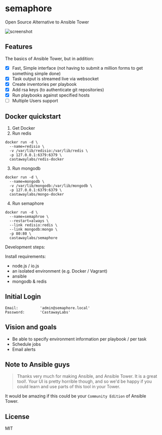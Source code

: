 semaphore
=========

Open Source Alternative to Ansible Tower

![screenshot](public/img/screenshot.png)

Features
--------

The basics of Ansible Tower, but in addition:

- [x] Fast, Simple interface (not having to submit a million forms to get something simple done)
- [x] Task output is streamed live via websocket
- [x] Create inventories per playbook
- [x] Add rsa keys (to authenticate git repositories)
- [x] Run playbooks against specified hosts
- [ ] Multiple Users support

Docker quickstart
-----------------

1. Get Docker
2. Run redis

```
docker run -d \
  --name=redisio \
  -v /var/lib/redisio:/var/lib/redis \
  -p 127.0.0.1:6379:6379 \
  castawaylabs/redis-docker
```

3. Run mongodb

```
docker run -d \
  --name=mongodb \
  -v /var/lib/mongodb:/var/lib/mongodb \
  -p 127.0.0.1:6379:6379 \
  castawaylabs/mongo-docker
```

4. Run semaphore

```
docker run -d \
  --name=semaphroe \
  --restart=always \
  --link redisio:redis \
  --link mongodb:mongo \
  -p 80:80 \
  castawaylabs/semaphore
```

Development steps:

Install requirements:
- node.js / io.js
- an isolated environment (e.g. Docker / Vagrant)
- ansible
- mongodb & redis

Initial Login
-------------

```
Email:			'admin@semaphore.local'
Password:		'CastawayLabs'
```

Vision and goals
----------------

- Be able to specify environment information per playbook / per task
- Schedule jobs
- Email alerts

Note to Ansible guys
--------------------

> Thanks very much for making Ansible, and Ansible Tower. It is a great tool!. Your UI is pretty horrible though, and so we'd be happy if you could learn and use parts of this tool in your Tower.

It would be amazing if this could be your `Community Edition` of Ansible Tower.

License
-------

MIT